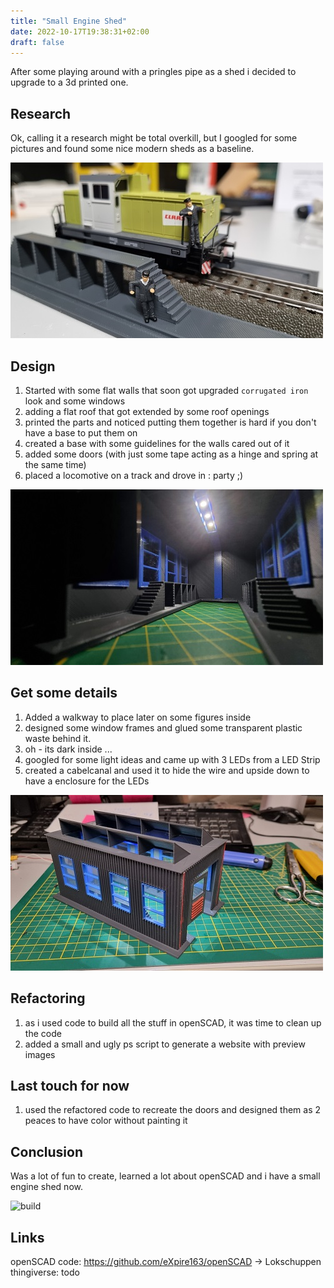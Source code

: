 ```yaml
---
title: "Small Engine Shed"
date: 2022-10-17T19:38:31+02:00
draft: false
---
```


After some playing around with a pringles pipe as a shed i decided to upgrade to a 3d printed one.

## Research

Ok, calling it a research might be total overkill, but I googled for some pictures and found some nice modern sheds as a baseline.

![walkway](/images/engine-shed/walkway.jpg)

## Design

1. Started with some flat walls that soon got upgraded `corrugated iron` look and some windows
1. adding a flat roof that got extended by some roof openings
1. printed the parts and noticed putting them together is hard if you don't have a base to put them on
1. created a base with some guidelines for the walls cared out of it
1. added some doors (with just some tape acting as a hinge and spring at the same time)
1. placed a locomotive on a track and drove in : party ;)


![indoor](/images/engine-shed/indoor.jpg)

## Get some details


1. Added a walkway to place later on some figures inside
1. designed some window frames and glued some transparent plastic waste behind it.
1. oh - its dark inside ...
1. googled for some light ideas and came up with 3 LEDs from a LED Strip
1. created a cabelcanal and used it to hide the wire and upside down to have a enclosure for the LEDs

![outdoor](/images/engine-shed/outdoor.jpg)

## Refactoring

1. as i used code to build all the stuff in openSCAD, it was time to clean up the code
1. added a small and ugly ps script to generate a website with preview images

## Last touch for now

1. used the refactored code to recreate the doors and designed them as 2 peaces to have color without painting it


## Conclusion

Was a lot of fun to create, learned a lot about openSCAD and i have a small engine shed now.

![build](/images/engine-shed/build.gif)

##  Links

openSCAD code: https://github.com/eXpire163/openSCAD -> Lokschuppen
thingiverse: todo
